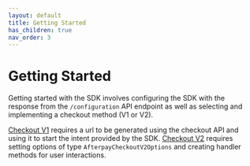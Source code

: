```yaml
---
layout: default
title: Getting Started
has_children: true
nav_order: 3
---
```


# Getting Started

Getting started with the SDK involves configuring the SDK with the response from the `/configuration` API endpoint as well as selecting and implementing a checkout method (V1 or V2).

[Checkout V1][checkout-v1] requires a url to be generated using the checkout API and using it to start the intent provided by the SDK. [Checkout V2][checkout-v2] requires setting options of type `AfterpayCheckoutV2Options` and creating handler methods for user interactions.

[checkout-v1]: checkout-v1
[checkout-v2]: checkout-v2
